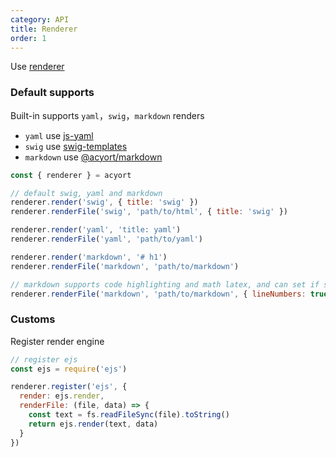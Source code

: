 ```yaml
---
category: API
title: Renderer
order: 1
---
```


Use [renderer](https://github.com/acyortjs/renderer)

### Default supports

Built-in supports `yaml`，`swig`，`markdown` renders

- `yaml` use [js-yaml](https://github.com/nodeca/js-yaml)
- `swig` use [swig-templates](https://github.com/node-swig/swig-templates)
- `markdown` use [@acyort/markdown](https://github.com/acyortjs/markdown)

```js
const { renderer } = acyort

// default swig, yaml and markdown
renderer.render('swig', { title: 'swig' })
renderer.renderFile('swig', 'path/to/html', { title: 'swig' })

renderer.render('yaml', 'title: yaml')
renderer.renderFile('yaml', 'path/to/yaml')

renderer.render('markdown', '# h1')
renderer.renderFile('markdown', 'path/to/markdown')

// markdown supports code highlighting and math latex, and can set if show line numbers
renderer.renderFile('markdown', 'path/to/markdown', { lineNumbers: true })
```

### Customs

Register render engine

```js
// register ejs
const ejs = require('ejs')

renderer.register('ejs', {
  render: ejs.render,
  renderFile: (file, data) => {
    const text = fs.readFileSync(file).toString()
    return ejs.render(text, data)
  }
})
```
